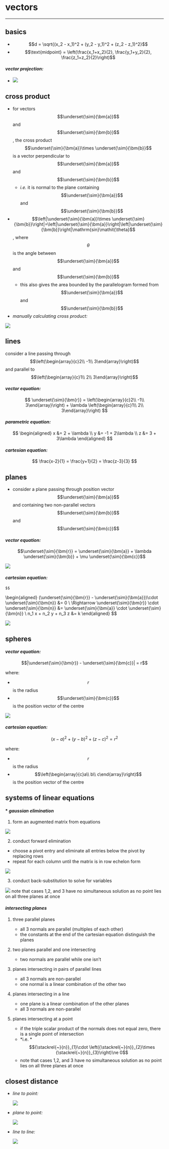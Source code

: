 # vectors

***

## **basics**

* $$d = \sqrt{(x_2 - x_1)^2 + (y_2 - y_1)^2 + (z_2 - z_1)^2}$$
* $$\text{midpoint} = \left(\frac{x_1+x_2}{2}, \frac{y_1+y_2}{2}, \frac{z_1+z_2}{2}\right)$$
#### _vector projection:_

  * ![](images/image_1.a2a38ccd.png)

## **cross product**

* for vectors $$\underset{\sim}{\bm{a}}$$ and $$\underset{\sim}{\bm{b}}$$, the cross product $$\underset{\sim}{\bm{a}}\times \underset{\sim}{\bm{b}}$$ is a vector perpendicular to $$\underset{\sim}{\bm{a}}$$ and $$\underset{\sim}{\bm{b}}$$
  * _i.e._ it is normal to the plane containing $$\underset{\sim}{\bm{a}}$$ and $$\underset{\sim}{\bm{b}}$$
* $$\left|\underset{\sim}{\bm{a}}\times \underset{\sim}{\bm{b}}\right|=\left|\underset{\sim}{\bm{a}}\right|\left|\underset{\sim}{\bm{b}}\right|\mathrm{sin}\mathit{\theta}$$, where $$\theta$$is the angle between $$\underset{\sim}{\bm{a}}$$ and $$\underset{\sim}{\bm{b}}$$
  * this also gives the area bounded by the parallelogram formed from $$\underset{\sim}{\bm{a}}$$ and $$\underset{\sim}{\bm{b}}$$
* _manually calculating cross product:_

![](images/image_2.7bab86df.png)

## **lines**

consider a line passing through $$\left(\begin{array}{c}2\\ -1\\ 3\end{array}\right)$$ and parallel to $$\left(\begin{array}{c}1\\ 2\\ 3\end{array}\right)$$

#### _vector equation:_
  $$
  \underset{\sim}{\bm{r}} = \left(\begin{array}{c}2\\ -1\\ 3\end{array}\right) + \lambda \left(\begin{array}{c}1\\ 2\\ 3\end{array}\right)
  $$

#### _parametric equation:_
  $$
  \begin{aligned}
  x &= 2 + \lambda \\
  y &= -1 + 2\lambda \\
  z &= 3 + 3\lambda
  \end{aligned}
  $$

#### _cartesian equation:_
  $$
  \frac{x-2}{1} = \frac{y+1}{2} = \frac{z-3}{3}
  $$

## **planes**

* consider a plane passing through position vector $$\underset{\sim}{\bm{a}}$$ and containing two non-parallel vectors $$\underset{\sim}{\bm{b}}$$ and $$\underset{\sim}{\bm{c}}$$
#### _vector equation:_
  $$\underset{\sim}{\bm{r}} = \underset{\sim}{\bm{a}} + \lambda \underset{\sim}{\bm{b}} + \mu \underset{\sim}{\bm{c}}$$

  ![](images/image_3.57965e1e.png)

#### _cartesian equation:_
    $$
  \begin{aligned}
  (\underset{\sim}{\bm{r}} - \underset{\sim}{\bm{a}})\cdot \underset{\sim}{\bm{n}} &= 0 \\
  \Rightarrow \underset{\sim}{\bm{r}} \cdot \underset{\sim}{\bm{n}} &= \underset{\sim}{\bm{a}} \cdot \underset{\sim}{\bm{n}} \\
  n_1 x + n_2 y + n_3 z &= k
  \end{aligned}
  $$

  ![](images/image_4.9942acb4.png)

## **spheres**

#### _vector equation:_
  $$|\underset{\sim}{\bm{r}} - \underset{\sim}{\bm{c}}| = r$$
  
  where:
  * $$r$$ is the radius
  * $$\underset{\sim}{\bm{c}}$$ is the position vector of the centre

  ![](images/image_5.ca78936e.png)
  
#### _cartesian equation:_
  $$(x-a)^2 + (y-b)^2 + (z-c)^2 = r^2$$

  where:
  * $$r$$ is the radius
  * $$\left(\begin{array}{c}a\\ b\\ c\end{array}\right)$$ is the position vector of the centre

## **systems of linear equations**

#### * _gaussian elimination_
  1. form an augmented matrix from equations
  
  ![](images/image_6.d2f641e0.png)
  
  2. conduct forward elimination
  * choose a pivot entry and eliminate all entries below the pivot by replacing rows
  * repeat for each column until the matrix is in row echelon form

  ![](images/image_7.49b6a461.png)

  3. conduct back-substitution to solve for variables

  ![](images/image_8.5d9d05cd.png) note that cases 1,2, and 3 have no simultaneous solution as no point lies on all three planes at once

#### *_intersecting planes_*
1. three parallel planes
    * all 3 normals are parallel (multiples of each other)
    * the constants at the end of the cartesian equation distinguish the planes

2. two planes parallel and one intersecting
    * two normals are parallel while one isn’t

3. planes intersecting in pairs of parallel lines
    * all 3 normals are non-parallel
    * one normal is a linear combination of the other two

4. planes intersecting in a line
    * one plane is a linear combination of the other planes
    * all 3 normals are non-parallel

5. planes intersecting at a point
    * if the triple scalar product of the normals does not equal zero, there is a single point of intersection
    * \*i.e. \*$${\stackrel{~}{n}}_{1}\cdot \left({\stackrel{~}{n}}_{2}\times {\stackrel{~}{n}}_{3}\right)\ne 0$$
    * note that cases 1,2, and 3 have no simultaneous solution as no point lies on all three planes at once

## **closest distance**
* _line to point:_

  ![](images/image_9.d0e0c80b.png)
* _plane to point:_

  ![](images/image_10.1e6361a2.png)
* _line to line:_

  ![](images/image_11.0adeadff.png)
